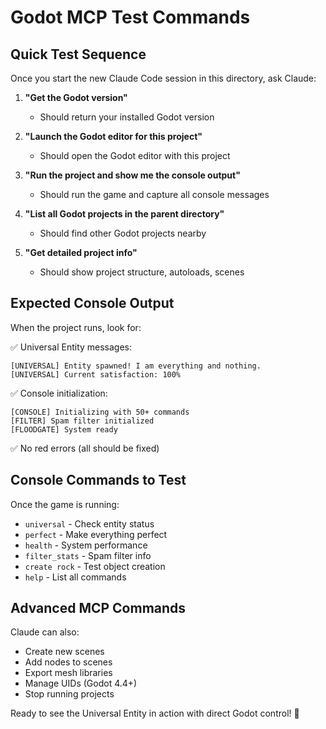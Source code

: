 # Godot MCP Test Commands

## Quick Test Sequence

Once you start the new Claude Code session in this directory, ask Claude:

1. **"Get the Godot version"**
   - Should return your installed Godot version

2. **"Launch the Godot editor for this project"**
   - Should open the Godot editor with this project

3. **"Run the project and show me the console output"**
   - Should run the game and capture all console messages

4. **"List all Godot projects in the parent directory"**
   - Should find other Godot projects nearby

5. **"Get detailed project info"**
   - Should show project structure, autoloads, scenes

## Expected Console Output

When the project runs, look for:

✅ Universal Entity messages:
```
[UNIVERSAL] Entity spawned! I am everything and nothing.
[UNIVERSAL] Current satisfaction: 100%
```

✅ Console initialization:
```
[CONSOLE] Initializing with 50+ commands
[FILTER] Spam filter initialized
[FLOODGATE] System ready
```

✅ No red errors (all should be fixed)

## Console Commands to Test

Once the game is running:
- `universal` - Check entity status
- `perfect` - Make everything perfect  
- `health` - System performance
- `filter_stats` - Spam filter info
- `create rock` - Test object creation
- `help` - List all commands

## Advanced MCP Commands

Claude can also:
- Create new scenes
- Add nodes to scenes
- Export mesh libraries
- Manage UIDs (Godot 4.4+)
- Stop running projects

Ready to see the Universal Entity in action with direct Godot control! 🚀